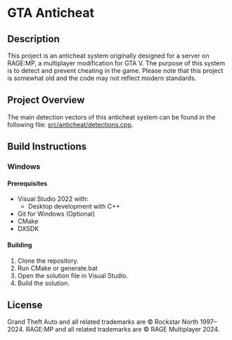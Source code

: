 # GTA Anticheat

## Description

This project is an anticheat system originally designed for a server on RAGE:MP, a multiplayer modification for GTA V. The purpose of this system is to detect and prevent cheating in the game. Please note that this project is somewhat old and the code may not reflect modern standards.

## Project Overview

The main detection vectors of this anticheat system can be found in the following file: [src/anticheat/detections.cpp](https://github.com/divocbn/gta-anticheat/blob/master/src/anticheat/detections.cpp).

## Build Instructions

### Windows

#### Prerequisites

- Visual Studio 2022 with:
  - Desktop development with C++
- Git for Windows (Optional)
- CMake
- DXSDK 

#### Building

1. Clone the repository.
2. Run CMake or generate.bat
2. Open the solution file in Visual Studio.
3. Build the solution.

## License

Grand Theft Auto and all related trademarks are © Rockstar North 1997–2024. RAGE:MP and all related trademarks are © RAGE Multiplayer 2024.